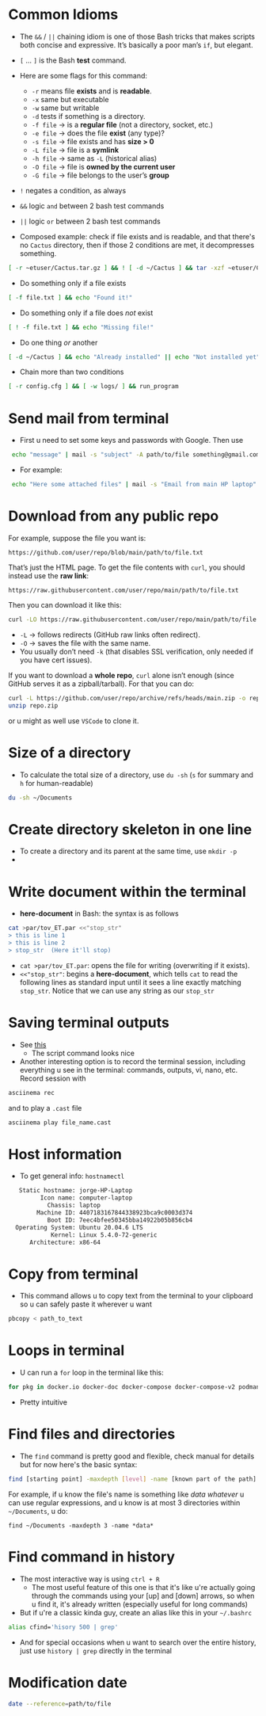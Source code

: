
# Common Idioms
 
- The `&&` / `||` chaining idiom is one of those Bash tricks that makes scripts both concise and expressive. It’s basically a poor man’s `if`, but elegant.
- `[` … `]` is the Bash **test** command.
- Here are some flags for this command:
	- `-r` means file **exists** and is **readable**. 
	- `-x` same but executable
	- `-w` same but writable
	- `-d` tests if something is a directory.
	- `-f file` → is a **regular file** (not a directory, socket, etc.)
	- `-e file` → does the file **exist** (any type)?
	- `-s file` → file exists and has **size > 0**
	- `-L file` → file is a **symlink**
	- `-h file` → same as `-L` (historical alias)
	- `-O file` → file is **owned by the current user**
	- `-G file` → file belongs to the user’s **group**
- `!` negates a condition, as always
- `&&` logic `and` between 2 bash test commands
- `||` logic `or` between 2 bash test commands

- Composed example: check if file exists and is readable, and that there's no `Cactus` directory, then if those 2 conditions are met, it decompresses something.
```bash
[ -r ~etuser/Cactus.tar.gz ] && ! [ -d ~/Cactus ] && tar -xzf ~etuser/Cactus.tar.gz -C ~/
```

- Do something only if a file exists
```bash
[ -f file.txt ] && echo "Found it!"
```

- Do something only if a file does _not_ exist
```bash
[ ! -f file.txt ] && echo "Missing file!"
```

- Do one thing *or* another
```bash
[ -d ~/Cactus ] && echo "Already installed" || echo "Not installed yet"
```

- Chain more than two conditions
```bash
[ -r config.cfg ] && [ -w logs/ ] && run_program
```    

# Send mail from terminal

- First u need to set some keys and passwords with Google. Then use
```bash
 echo "message" | mail -s "subject" -A path/to/file something@gmail.com
```

- For example:
```bash
 echo "Here some attached files" | mail -s "Email from main HP laptop" -A ~/Escritorio/money.png jorgelopezr8@gmail.com
```


# Download from any public repo

For example, suppose the file you want is:
```
https://github.com/user/repo/blob/main/path/to/file.txt
```

That’s just the HTML page. To get the file contents with `curl`, you should instead use the **raw link**:
```
https://raw.githubusercontent.com/user/repo/main/path/to/file.txt
```

Then you can download it like this:
```bash
curl -LO https://raw.githubusercontent.com/user/repo/main/path/to/file.txt
```

- `-L` → follows redirects (GitHub raw links often redirect).
- `-O` → saves the file with the same name.
- You usually don’t need `-k` (that disables SSL verification, only needed if you have cert issues).

If you want to download a **whole repo**, `curl` alone isn’t enough (since GitHub serves it as a zipball/tarball). For that you can do:
```bash
curl -L https://github.com/user/repo/archive/refs/heads/main.zip -o repo.zip
unzip repo.zip
```

or u might as well use `VSCode` to clone it.

# Size of a directory

- To calculate the total size of a directory, use `du -sh` (`s` for summary and `h` for human-readable)
```bash
du -sh ~/Documents
```

# Create directory skeleton in one line

- To create a directory and its parent at the same time, use `mkdir -p`
- 

# Write document within the terminal

- **here-document** in Bash: the syntax is as follows
```bash
cat >par/tov_ET.par <<"stop_str"
> this is line 1
> this is line 2
> stop_str  (Here it'll stop)
```

- `cat >par/tov_ET.par`: opens the file for writing (overwriting if it exists).
- `<<"stop_str"`: begins a **here-document**, which tells `cat` to read the following lines as standard input until it sees a line exactly matching `stop_str`. Notice that we can use any string as our `stop_str`

# Saving terminal outputs

- See [this](https://www.google.com/search?q=write+existing+output+to+file+terminal&oq=write+existing+output+&gs_lcrp=EgZjaHJvbWUqBwgCECEYoAEyCQgAEEUYORifBTIHCAEQIRigATIHCAIQIRigATIHCAMQIRifBdIBCDg3NDRqMGo3qAIAsAIA&sourceid=chrome&ie=UTF-8)
	- The script command looks nice
- Another interesting option is to record the terminal session, including everything u see in the terminal: commands, outputs, vi, nano, etc. Record session with
```bash
asciinema rec 
```

and to play a `.cast` file
```bash
asciinema play file_name.cast
```

# Host information

- To get general info: `hostnamectl`
```bash
   Static hostname: jorge-HP-Laptop
         Icon name: computer-laptop
           Chassis: laptop
        Machine ID: 4407183167844338923bca9c0003d374
           Boot ID: 7eec4bfee50345bba14922b05b856cb4
  Operating System: Ubuntu 20.04.6 LTS
            Kernel: Linux 5.4.0-72-generic
      Architecture: x86-64

```


# Copy from terminal

- This command allows u to copy text from the terminal to your clipboard so u can safely paste it wherever u want
```bash
pbcopy < path_to_text
```

# Loops in terminal

- U can run a `for` loop in the terminal like this:
```bash
for pkg in docker.io docker-doc docker-compose docker-compose-v2 podman-docker containerd runc; do sudo apt-get remove $pkg; done
```
- Pretty intuitive


# Find files and directories

- The `find` command is pretty good and flexible, check manual for details but for now here's the basic syntax:
```bash
find [starting point] -maxdepth [level] -name [known part of the path]
```
For example, if u know the file's name is something like *data whatever*  u can use regular expressions, and u know is at most 3 directories within `~/Documents`, u do:
```
find ~/Documents -maxdepth 3 -name *data*
```

# Find command in history

- The most interactive way is using `ctrl + R` 
	- The most useful feature of this one is that it's like u're actually going through the commands using your [up] and [down] arrows, so when u find it, it's already written (especially useful for long commands)
- But if u're a classic kinda guy, create an alias like this in your `~/.bashrc`
```bash
alias cfind='hisory 500 | grep'
```
- And for special occasions when u want to search over the entire history, just use `history | grep` directly in the terminal

# Modification date

```bash
date --reference=path/to/file
```

